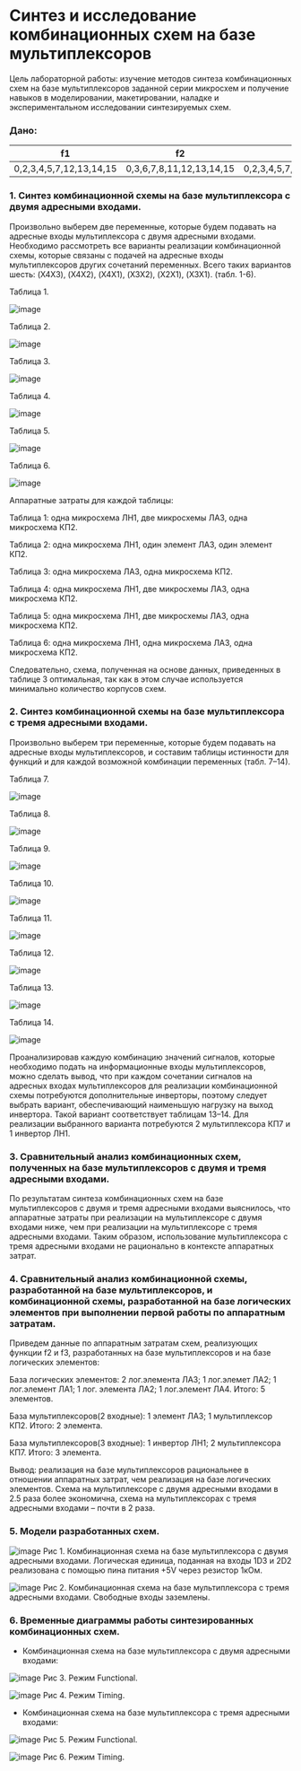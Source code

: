 # Синтез и исследование комбинационных схем на базе мультиплексоров

Цель лабораторной работы: изучение методов синтеза комбинационных схем на базе мультиплексоров заданной серии микросхем и получение навыков в моделировании, макетировании, наладке и экспериментальном исследовании синтезируемых схем.

### Дано:

| f1 | f2 | f3 |
| ------------- | ------------- | ------------- |
| 0,2,3,4,5,7,12,13,14,15  | 0,3,6,7,8,11,12,13,14,15  | 0,2,3,4,5,7,8,11,12,13,14,15  |

### 1. Синтез комбинационной схемы на базе мультиплексора с двумя адресными входами.

Произвольно выберем две переменные, которые будем подавать на адресные входы мультиплексора с двумя адресными входами. Необходимо рассмотреть все варианты реализации комбинационной схемы, которые связаны с подачей на адресные входы мультиплексоров других сочетаний переменных. Всего таких вариантов шесть: (X4X3), (X4X2), (X4X1), (X3X2), (X2X1), (X3X1). (табл. 1-6).

Таблица 1.

![image](https://github.com/user-attachments/assets/c228b557-61a5-42bc-b185-4fec37319ea4)

Таблица 2.

![image](https://github.com/user-attachments/assets/f22161a8-6b12-4d8b-8134-cdd52f361a6b)

Таблица 3.

![image](https://github.com/user-attachments/assets/3280e0f7-d859-4966-b97f-7cd522037c6f)

Таблица 4.

![image](https://github.com/user-attachments/assets/944d6b6e-b880-43b6-a07b-d2d02677f3fd)

Таблица 5.

![image](https://github.com/user-attachments/assets/36c2c925-f1f8-4fb4-81f3-8b0ab13685fc)

Таблица 6.

![image](https://github.com/user-attachments/assets/66b884fd-fcc8-4276-973d-94fd521b657d)

Аппаратные затраты для каждой таблицы:

Таблица 1: одна микросхема ЛН1, две микросхемы ЛА3, одна микросхема КП2.

Таблица 2: одна микросхема ЛН1, один элемент ЛА3, один элемент КП2.

Таблица 3: одна микросхема ЛА3, одна микросхема КП2.

Таблица 4: одна микросхема ЛН1, две микросхемы ЛА3, одна микросхема КП2.

Таблица 5: одна микросхема ЛН1, две микросхемы ЛА3, одна микросхема КП2.

Таблица 6: одна микросхема ЛН1, одна микросхема ЛА3, одна микросхема КП2.

Следовательно, схема, полученная на основе данных, приведенных в таблице 3 оптимальная, так как в этом случае используется минимально количество корпусов схем.

### 2. Синтез комбинационной схемы на базе мультиплексора с тремя адресными входами.

Произвольно выберем три переменные, которые будем подавать на адресные входы мультиплексоров, и составим таблицы истинности для функций и для каждой возможной комбинации переменных (табл. 7–14).

Таблица 7.

![image](https://github.com/user-attachments/assets/161ea2ef-2947-439d-82b9-027a080d5c7d)

Таблица 8.

![image](https://github.com/user-attachments/assets/c86d066c-7f3b-4fda-b22b-70ac9bf81132)

Таблица 9.

![image](https://github.com/user-attachments/assets/103a80cd-186a-414d-9d5b-20d0cdfa1f9d)

Таблица 10.

![image](https://github.com/user-attachments/assets/01471dba-6c4c-4e58-aca2-93a70d0e9cf7)

Таблица 11.

![image](https://github.com/user-attachments/assets/601c7251-31da-4e69-9bf3-2cef8a50b3c8)

Таблица 12.

![image](https://github.com/user-attachments/assets/039cef57-c6f2-42be-8443-09b4c9e4d87c)

Таблица 13.

![image](https://github.com/user-attachments/assets/15bc23b6-d4a2-4b90-9b60-c6c43105a960)

Таблица 14.

![image](https://github.com/user-attachments/assets/e0ac5fd2-cdad-45bc-b59a-7cddc8fc693a)

Проанализировав каждую комбинацию значений сигналов, которые необходимо подать на информационные входы мультиплексоров, можно сделать вывод, что при каждом сочетании сигналов на адресных входах мультиплексоров для реализации комбинационной схемы потребуются дополнительные инверторы, поэтому следует выбрать вариант, обеспечивающий наименьшую нагрузку на выход инвертора. Такой вариант соответствует таблицам 13–14.
Для реализации выбранного варианта потребуются 2 мультиплексора КП7 и 1 инвертор ЛН1.

### 3. Сравнительный анализ комбинационных схем, полученных на базе мультиплексоров с двумя и тремя адресными входами.

По результатам синтеза комбинационных схем на базе мультиплексоров с двумя и тремя адресными входами выяснилось, что аппаратные затраты при реализации на мультиплексоре с двумя входами ниже, чем при реализации на мультиплексоре с тремя адресными входами. Таким образом, использование мультиплексора с тремя адресными входами не рационально в контексте аппаратных затрат.

### 4. Сравнительный анализ комбинационной схемы, разработанной на базе мультиплексоров, и комбинационной схемы, разработанной на базе логических элементов при выполнении первой работы по аппаратным затратам.

Приведем данные по аппаратным затратам схем, реализующих функции f2 и f3, разработанных на базе мультиплексоров и на базе логических элементов:

База логических элементов: 2 лог.элемента ЛА3; 1 лог.элемет ЛА2; 1 лог.элемент ЛА1; 1 лог. элемента ЛА2; 1 лог.элемент ЛА4. Итого: 5 элементов.

База мультиплексоров(2 входные): 1 элемент ЛА3; 1 мультиплексор КП2. Итого: 2 элемента.

База мультиплексоров(3 входные): 1 инвертор ЛН1; 2 мультиплексора КП7. Итого: 3 элемента.

Вывод: реализация на базе мультиплексоров рациональнее в отношении аппаратных затрат, чем реализация на базе логических элементов. Схема на мультиплексоре с двумя адресными входами в 2.5 раза более экономична, схема на мультиплексорах с тремя адресными входами – почти в 2 раза.

### 5. Модели разработанных схем.

![image](https://github.com/user-attachments/assets/f77549fc-da41-4a9c-8161-6cc66b376740)
Рис 1. Комбинационная схема на базе мультиплексора с двумя адресными входами. Логическая единица, поданная на входы 1D3 и 2D2 реализована с помощью пина питания +5V через резистор 1кОм.

![image](https://github.com/user-attachments/assets/a9af352e-caf3-48f4-a403-411f509b835b)
Рис 2. Комбинационная схема на базе мультиплексора с тремя адресными входами. Свободные входы заземлены.

### 6. Временные диаграммы работы синтезированных комбинационных схем.

- Комбинационная схема на базе мультиплексора с двумя адресными входами:

![image](https://github.com/user-attachments/assets/cc1701fd-1fd1-4945-9905-3caaf071567f)
Рис 3. Режим Functional.

![image](https://github.com/user-attachments/assets/2e4b24a4-f2ca-495e-9f45-7094629f4e91)
Рис 4. Режим Timing.

- Комбинационная схема на базе мультиплексора с тремя адресными входами:

![image](https://github.com/user-attachments/assets/166ece2f-5cd1-4576-b58b-24f936aec5db)
Рис 5. Режим Functional.

![image](https://github.com/user-attachments/assets/c6238730-46e8-4c20-9a4b-a051fee34792)
Рис 6. Режим Timing.
